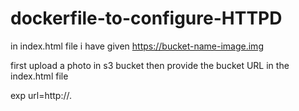 # dockerfile-to-configure-HTTPD
in index.html file i have given https://bucket-name-image.img

first upload a photo in s3 bucket then provide the bucket URL in the index.html file

exp url=http://<you bucket url>.
